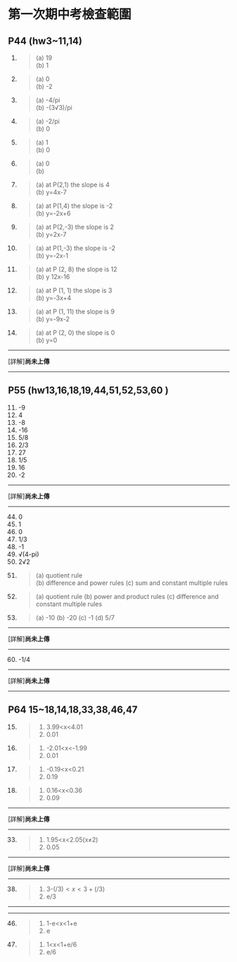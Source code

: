 # 第一次期中考檢查範圍

##  P44 (hw3~11,14)
1.   >(a) 19  
     >(b) 1
2.   >(a) 0  
     >(b) -2
3.   >(a) -4/pi  
     >(b) -(3√3)/pi
4.   >(a) -2/pi  
     >(b) 0
5.   >(a) 1  
     >(b) 0
6.   >(a) 0  
     >(b)
7.   >(a) at P(2,1) the slope is 4    
     >(b) y=4x-7    
8.   >(a) at P(1,4) the slope is -2    
     >(b) y=-2x+6  
9.   >(a) at P(2,-3) the slope is 2  
     >(b) y=2x-7  
10.  >(a) at P(1,-3) the slope is -2  
     >(b) y=-2x-1    
11.  >(a) at P (2, 8) the slope is 12    
     >(b) y 12x-16  
12.  >(a) at P (1, 1) the slope is 3    
     >(b) y=-3x+4   
13.  >(a) at P (1, 11) the slope is 9   
     >(b) y=-9x-2
14.  >(a) at P (2, 0) the slope is 0  
     >(b) y=0
***
[詳解]**尚未上傳**
***
## P55 (hw13,16,18,19,44,51,52,53,60 )
11. -9  
12. 4
13. -8
14. -16
15. 5/8
16. 2/3
17. 27
18. 1/5
19. 16
20. -2
***
[詳解]**尚未上傳**
***
44. 0
45. 1
46. 0
47. 1/3
48. -1
49. √(4-pi)
50. 2√2
51. >(a) quotient rule  
    >(b) difference and power rules
    >(c) sum and constant multiple rules
52. >(a) quotient rule
    >(b) power and product rules
    >(c) difference and constant multiple rules
53. >(a) -10
    >(b) -20
    >(c) -1
    >(d) 5/7
***
[詳解]**尚未上傳**
***
60. -1/4
***
[詳解]**尚未上傳**
***
## P64 15~18,14,18,33,38,46,47
15. >1. 3.99<x<4.01  
    >2. 0.01
16. >1. -2.01<x<-1.99  
    >2. 0.01
17. >1. -0.19<x<0.21
    >2. 0.19
18. >1. 0.16<x<0.36
    >2. 0.09
***
[詳解]**尚未上傳**
***
33. >1. 1.95<x<2.05(x≠2)
    >2. 0.05
***
[詳解]**尚未上傳**
***
38. >1. 3-($/3)<x<3+($/3)
    >2. e/3
***
***
46. >1. 1-e<x<1+e
    >2. e
47. >1. 1<x<1+e/6
    >2. e/6


    
